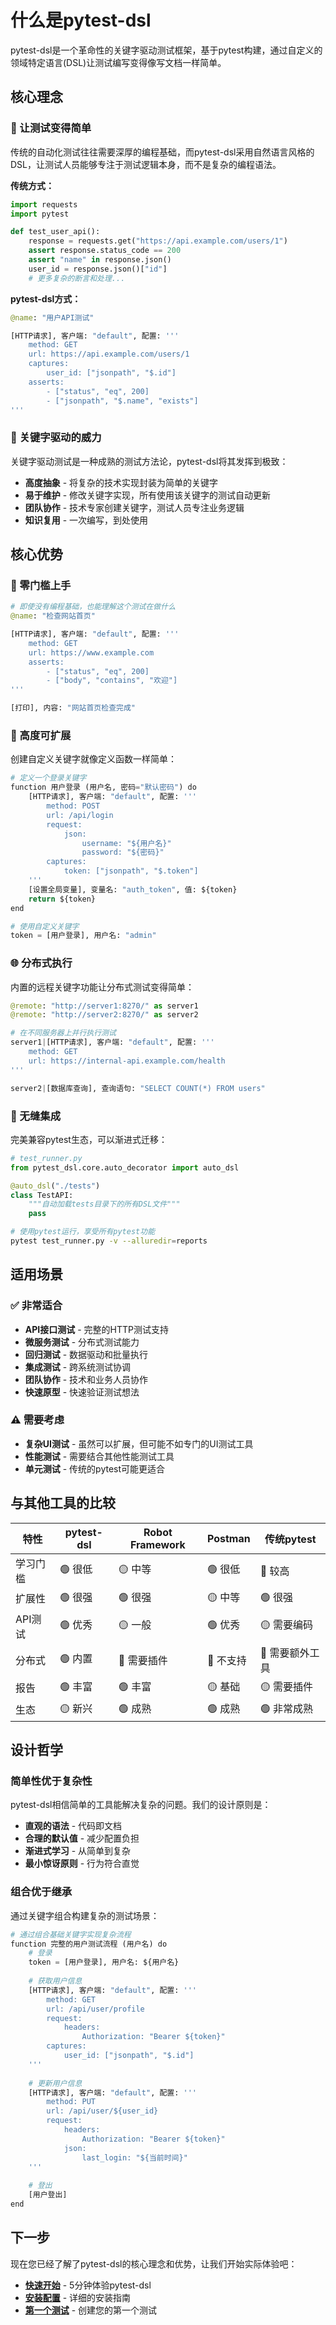 # 什么是pytest-dsl

pytest-dsl是一个革命性的关键字驱动测试框架，基于pytest构建，通过自定义的领域特定语言(DSL)让测试编写变得像写文档一样简单。

## 核心理念

### 🎯 让测试变得简单

传统的自动化测试往往需要深厚的编程基础，而pytest-dsl采用自然语言风格的DSL，让测试人员能够专注于测试逻辑本身，而不是复杂的编程语法。

**传统方式：**
```python
import requests
import pytest

def test_user_api():
    response = requests.get("https://api.example.com/users/1")
    assert response.status_code == 200
    assert "name" in response.json()
    user_id = response.json()["id"]
    # 更多复杂的断言和处理...
```

**pytest-dsl方式：**
```python
@name: "用户API测试"

[HTTP请求], 客户端: "default", 配置: '''
    method: GET
    url: https://api.example.com/users/1
    captures:
        user_id: ["jsonpath", "$.id"]
    asserts:
        - ["status", "eq", 200]
        - ["jsonpath", "$.name", "exists"]
'''
```

### 🔧 关键字驱动的威力

关键字驱动测试是一种成熟的测试方法论，pytest-dsl将其发挥到极致：

- **高度抽象** - 将复杂的技术实现封装为简单的关键字
- **易于维护** - 修改关键字实现，所有使用该关键字的测试自动更新
- **团队协作** - 技术专家创建关键字，测试人员专注业务逻辑
- **知识复用** - 一次编写，到处使用

## 核心优势

### 🎯 零门槛上手

```python
# 即使没有编程基础，也能理解这个测试在做什么
@name: "检查网站首页"

[HTTP请求], 客户端: "default", 配置: '''
    method: GET
    url: https://www.example.com
    asserts:
        - ["status", "eq", 200]
        - ["body", "contains", "欢迎"]
'''

[打印], 内容: "网站首页检查完成"
```

### 🔧 高度可扩展

创建自定义关键字就像定义函数一样简单：

```python
# 定义一个登录关键字
function 用户登录 (用户名, 密码="默认密码") do
    [HTTP请求], 客户端: "default", 配置: '''
        method: POST
        url: /api/login
        request:
            json:
                username: "${用户名}"
                password: "${密码}"
        captures:
            token: ["jsonpath", "$.token"]
    '''
    [设置全局变量], 变量名: "auth_token", 值: ${token}
    return ${token}
end

# 使用自定义关键字
token = [用户登录], 用户名: "admin"
```

### 🌐 分布式执行

内置的远程关键字功能让分布式测试变得简单：

```python
@remote: "http://server1:8270/" as server1
@remote: "http://server2:8270/" as server2

# 在不同服务器上并行执行测试
server1|[HTTP请求], 客户端: "default", 配置: '''
    method: GET
    url: https://internal-api.example.com/health
'''

server2|[数据库查询], 查询语句: "SELECT COUNT(*) FROM users"
```

### 🔄 无缝集成

完美兼容pytest生态，可以渐进式迁移：

```python
# test_runner.py
from pytest_dsl.core.auto_decorator import auto_dsl

@auto_dsl("./tests")
class TestAPI:
    """自动加载tests目录下的所有DSL文件"""
    pass
```

```bash
# 使用pytest运行，享受所有pytest功能
pytest test_runner.py -v --alluredir=reports
```

## 适用场景

### ✅ 非常适合

- **API接口测试** - 完整的HTTP测试支持
- **微服务测试** - 分布式测试能力
- **回归测试** - 数据驱动和批量执行
- **集成测试** - 跨系统测试协调
- **团队协作** - 技术和业务人员协作
- **快速原型** - 快速验证测试想法

### ⚠️ 需要考虑

- **复杂UI测试** - 虽然可以扩展，但可能不如专门的UI测试工具
- **性能测试** - 需要结合其他性能测试工具
- **单元测试** - 传统的pytest可能更适合

## 与其他工具的比较

| 特性 | pytest-dsl | Robot Framework | Postman | 传统pytest |
|------|------------|-----------------|---------|-------------|
| 学习门槛 | 🟢 很低 | 🟡 中等 | 🟢 很低 | 🔴 较高 |
| 扩展性 | 🟢 很强 | 🟢 很强 | 🟡 中等 | 🟢 很强 |
| API测试 | 🟢 优秀 | 🟡 一般 | 🟢 优秀 | 🟡 需要编码 |
| 分布式 | 🟢 内置 | 🔴 需要插件 | 🔴 不支持 | 🔴 需要额外工具 |
| 报告 | 🟢 丰富 | 🟢 丰富 | 🟡 基础 | 🟡 需要插件 |
| 生态 | 🟡 新兴 | 🟢 成熟 | 🟢 成熟 | 🟢 非常成熟 |

## 设计哲学

### 简单性优于复杂性

pytest-dsl相信简单的工具能解决复杂的问题。我们的设计原则是：

- **直观的语法** - 代码即文档
- **合理的默认值** - 减少配置负担
- **渐进式学习** - 从简单到复杂
- **最小惊讶原则** - 行为符合直觉

### 组合优于继承

通过关键字组合构建复杂的测试场景：

```python
# 通过组合基础关键字实现复杂流程
function 完整的用户测试流程 (用户名) do
    # 登录
    token = [用户登录], 用户名: ${用户名}
    
    # 获取用户信息
    [HTTP请求], 客户端: "default", 配置: '''
        method: GET
        url: /api/user/profile
        request:
            headers:
                Authorization: "Bearer ${token}"
        captures:
            user_id: ["jsonpath", "$.id"]
    '''
    
    # 更新用户信息
    [HTTP请求], 客户端: "default", 配置: '''
        method: PUT
        url: /api/user/${user_id}
        request:
            headers:
                Authorization: "Bearer ${token}"
            json:
                last_login: "${当前时间}"
    '''
    
    # 登出
    [用户登出]
end
```

## 下一步

现在您已经了解了pytest-dsl的核心理念和优势，让我们开始实际体验吧：

- **[快速开始](./getting-started)** - 5分钟体验pytest-dsl
- **[安装配置](./installation)** - 详细的安装指南
- **[第一个测试](./first-test)** - 创建您的第一个测试